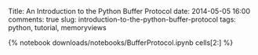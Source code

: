 Title: An Introduction to the Python Buffer Protocol
date: 2014-05-05 16:00
comments: true
slug: introduction-to-the-python-buffer-protocol
tags: python, tutorial, memoryviews

{% notebook downloads/notebooks/BufferProtocol.ipynb cells[2:] %}